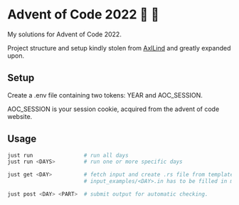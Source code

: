 # Advent of Code 2022 :christmas_tree: :crab:

My solutions for Advent of Code 2022.

Project structure and setup kindly stolen from [AxlLind](https://github.com/AxlLind) and greatly expanded upon.

## Setup

Create a .env file containing two tokens: YEAR and AOC_SESSION.

AOC_SESSION is your session cookie, acquired from the advent of code website.

## Usage

```sh
just run                # run all days
just run <DAYS>         # run one or more specific days

just get <DAY>          # fetch input and create .rs file from template
                        # input_examples/<DAY>.in has to be filled in manually

just post <DAY> <PART>  # submit output for automatic checking.
```
